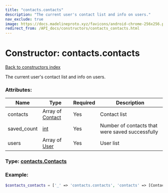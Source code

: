 ```yaml
---
title: "contacts.contacts"
description: "The current user's contact list and info on users."
nav_exclude: true
image: https://docs.madelineproto.xyz/favicons/android-chrome-256x256.png
redirect_from: /API_docs/constructors/contacts_contacts.html
---
```

# Constructor: contacts.contacts  
[Back to constructors index](/API_docs/constructors/index.html)



The current user's contact list and info on users.

### Attributes:

| Name     |    Type       | Required | Description |
|----------|---------------|----------|-------------|
|contacts|Array of [Contact](/API_docs/types/Contact.html) | Yes|Contact list|
|saved\_count|[int](/API_docs/types/int.html) | Yes|Number of contacts that were saved successfully|
|users|Array of [User](/API_docs/types/User.html) | Yes|User list|



### Type: [contacts.Contacts](/API_docs/types/contacts.Contacts.html)


### Example:

```php
$contacts_contacts = ['_' => 'contacts.contacts', 'contacts' => [Contact, Contact], 'saved_count' => int, 'users' => [User, User]];
```  
